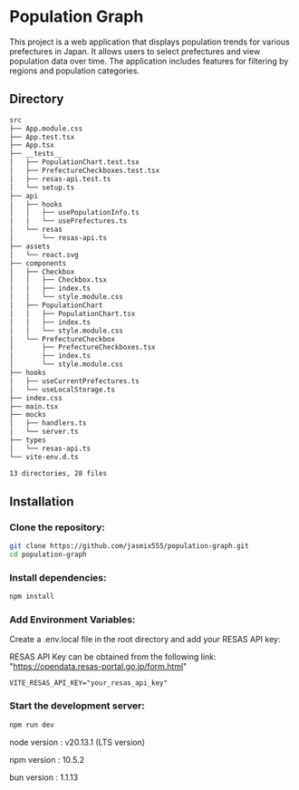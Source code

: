 # Population Graph

This project is a web application that displays population trends for various prefectures in Japan.
It allows users to select prefectures and view population data over time.
The application includes features for filtering by regions and population categories.

## Directory

```bash
src
├── App.module.css
├── App.test.tsx
├── App.tsx
├── __tests__
│   ├── PopulationChart.test.tsx
│   ├── PrefectureCheckboxes.test.tsx
│   ├── resas-api.test.ts
│   └── setup.ts
├── api
│   ├── hooks
│   │   ├── usePopulationInfo.ts
│   │   └── usePrefectures.ts
│   └── resas
│       └── resas-api.ts
├── assets
│   └── react.svg
├── components
│   ├── Checkbox
│   │   ├── Checkbox.tsx
│   │   ├── index.ts
│   │   └── style.module.css
│   ├── PopulationChart
│   │   ├── PopulationChart.tsx
│   │   ├── index.ts
│   │   └── style.module.css
│   └── PrefectureCheckbox
│       ├── PrefectureCheckboxes.tsx
│       ├── index.ts
│       └── style.module.css
├── hooks
│   ├── useCurrentPrefectures.ts
│   └── useLocalStorage.ts
├── index.css
├── main.tsx
├── mocks
│   ├── handlers.ts
│   └── server.ts
├── types
│   └── resas-api.ts
└── vite-env.d.ts

13 directories, 28 files
```

## Installation

### Clone the repository:

```bash
git clone https://github.com/jasmix555/population-graph.git
cd population-graph
```

### Install dependencies:

```bash
npm install
```

### Add Environment Variables:

Create a .env.local file in the root directory and add your RESAS API key:

RESAS API Key can be obtained from the following link:
"https://opendata.resas-portal.go.jp/form.html"

```env
VITE_RESAS_API_KEY="your_resas_api_key"
```

### Start the development server:

```bash
npm run dev
```

node version : v20.13.1 (LTS version)

npm version : 10.5.2

bun version : 1.1.13
